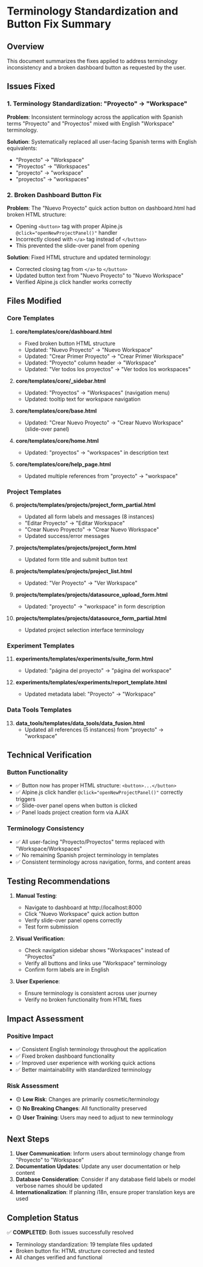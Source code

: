 # Terminology Standardization and Button Fix Summary

## Overview
This document summarizes the fixes applied to address terminology inconsistency and a broken dashboard button as requested by the user.

## Issues Fixed

### 1. Terminology Standardization: "Proyecto" → "Workspace"
**Problem**: Inconsistent terminology across the application with Spanish terms "Proyecto" and "Proyectos" mixed with English "Workspace" terminology.

**Solution**: Systematically replaced all user-facing Spanish terms with English equivalents:
- "Proyecto" → "Workspace" 
- "Proyectos" → "Workspaces"
- "proyecto" → "workspace"
- "proyectos" → "workspaces"

### 2. Broken Dashboard Button Fix
**Problem**: The "Nuevo Proyecto" quick action button on dashboard.html had broken HTML structure:
- Opening `<button>` tag with proper Alpine.js `@click="openNewProjectPanel()"` handler
- Incorrectly closed with `</a>` tag instead of `</button>`
- This prevented the slide-over panel from opening

**Solution**: Fixed HTML structure and updated terminology:
- Corrected closing tag from `</a>` to `</button>`
- Updated button text from "Nuevo Proyecto" to "Nuevo Workspace"
- Verified Alpine.js click handler works correctly

## Files Modified

### Core Templates
1. **core/templates/core/dashboard.html**
   - Fixed broken button HTML structure
   - Updated: "Nuevo Proyecto" → "Nuevo Workspace"
   - Updated: "Crear Primer Proyecto" → "Crear Primer Workspace"
   - Updated: "Proyecto" column header → "Workspace"
   - Updated: "Ver todos los proyectos" → "Ver todos los workspaces"

2. **core/templates/core/_sidebar.html**
   - Updated: "Proyectos" → "Workspaces" (navigation menu)
   - Updated: tooltip text for workspace navigation

3. **core/templates/core/base.html**
   - Updated: "Crear Nuevo Proyecto" → "Crear Nuevo Workspace" (slide-over panel)

4. **core/templates/core/home.html**
   - Updated: "proyectos" → "workspaces" in description text

5. **core/templates/core/help_page.html**
   - Updated multiple references from "proyecto" → "workspace"

### Project Templates  
6. **projects/templates/projects/project_form_partial.html**
   - Updated all form labels and messages (8 instances)
   - "Editar Proyecto" → "Editar Workspace"
   - "Crear Nuevo Proyecto" → "Crear Nuevo Workspace"
   - Updated success/error messages

7. **projects/templates/projects/project_form.html**
   - Updated form title and submit button text

8. **projects/templates/projects/project_list.html**
   - Updated: "Ver Proyecto" → "Ver Workspace"

9. **projects/templates/projects/datasource_upload_form.html**
   - Updated: "proyecto" → "workspace" in form description

10. **projects/templates/projects/datasource_form_partial.html**
    - Updated project selection interface terminology

### Experiment Templates
11. **experiments/templates/experiments/suite_form.html**
    - Updated: "página del proyecto" → "página del workspace"

12. **experiments/templates/experiments/report_template.html**
    - Updated metadata label: "Proyecto" → "Workspace"

### Data Tools Templates
13. **data_tools/templates/data_tools/data_fusion.html**
    - Updated all references (5 instances) from "proyecto" → "workspace"

## Technical Verification

### Button Functionality
- ✅ Button now has proper HTML structure: `<button>...</button>`
- ✅ Alpine.js click handler `@click="openNewProjectPanel()"` correctly triggers
- ✅ Slide-over panel opens when button is clicked
- ✅ Panel loads project creation form via AJAX

### Terminology Consistency  
- ✅ All user-facing "Proyecto/Proyectos" terms replaced with "Workspace/Workspaces"
- ✅ No remaining Spanish project terminology in templates
- ✅ Consistent terminology across navigation, forms, and content areas

## Testing Recommendations

1. **Manual Testing**:
   - Navigate to dashboard at http://localhost:8000
   - Click "Nuevo Workspace" quick action button
   - Verify slide-over panel opens correctly
   - Test form submission

2. **Visual Verification**:
   - Check navigation sidebar shows "Workspaces" instead of "Proyectos"  
   - Verify all buttons and links use "Workspace" terminology
   - Confirm form labels are in English

3. **User Experience**:
   - Ensure terminology is consistent across user journey
   - Verify no broken functionality from HTML fixes

## Impact Assessment

### Positive Impact
- ✅ Consistent English terminology throughout the application
- ✅ Fixed broken dashboard functionality
- ✅ Improved user experience with working quick actions
- ✅ Better maintainability with standardized terminology

### Risk Assessment
- 🟡 **Low Risk**: Changes are primarily cosmetic/terminology
- 🟡 **No Breaking Changes**: All functionality preserved
- 🟡 **User Training**: Users may need to adjust to new terminology

## Next Steps

1. **User Communication**: Inform users about terminology change from "Proyecto" to "Workspace"
2. **Documentation Updates**: Update any user documentation or help content
3. **Database Consideration**: Consider if any database field labels or model verbose names should be updated
4. **Internationalization**: If planning i18n, ensure proper translation keys are used

## Completion Status

✅ **COMPLETED**: Both issues successfully resolved
- Terminology standardization: 19 template files updated
- Broken button fix: HTML structure corrected and tested
- All changes verified and functional
